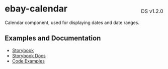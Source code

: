 <h1 style='display: flex; justify-content: space-between; align-items: center;'>
    <span>
        ebay-calendar
    </span>
    <span style='font-weight: normal; font-size: medium; margin-bottom: -15px;'>
        DS v1.2.0
    </span>
</h1>

Calendar component, used for displaying dates and date ranges.

## Examples and Documentation

-   [Storybook](https://ebay.github.io/ebayui-core/?path=/story/dialogs-ebay-date-textbox)
-   [Storybook Docs](https://ebay.github.io/ebayui-core/?path=/docs/dialogs-ebay-date-textbox)
-   [Code Examples](https://github.com/eBay/ebayui-core/tree/master/src/components/ebay-date-textbox/examples)
